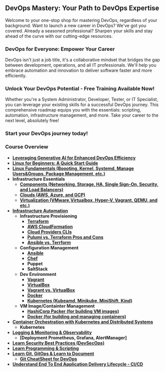 ## DevOps Mastery: Your Path to DevOps Expertise 
Welcome to your one-stop shop for mastering DevOps, regardless of your background. Want to launch a new career in DevOps? We've got you covered. Already a seasoned professional? Sharpen your skills and stay ahead of the curve with our cutting-edge resources.

### DevOps for Everyone: Empower Your Career
DevOps isn't just a job title, it's a collaborative mindset that bridges the gap between development, operations, and all IT professionals. We'll help you embrace automation and innovation to deliver software faster and more efficiently.

### Unlock Your DevOps Potential - Free Training Available Now!
Whether you're a System Administrator, Developer, Tester, or IT Specialist, you can leverage your existing skills for a successful DevOps journey. This comprehensive roadmap equips you with the essentials: scripting, automation, infrastructure management, and more. Take your career to the next level, absolutely free!

### Start your DevOps journey today!

### Course Overview
- **[Leveraging Generative AI for Enhanced DevOps Efficiency](docs/AI_Tools.md)**
- **[Linux for Beginners: A Quick Start Guide](docs/Linux/Newbie/best-resources.md)**
- **[Linux Fundamentals (Boooting, Kernel, Systemd, Manage Users&Groups, Package Management, etc.)](docs/Linux/LearnLinux.md)**
- **Infrastructure Essentials**
  - **[Components (Networking, Storage, HA, Single Sign-On, Security, and Load Balancers)](docs/Infras_Components/InfrastructureComponentsWork.md)**
  - **[Clouds (AWS, Azure, and GCP)](docs/CloudandVM/CloudandVM.md)**
  - **[Virtualization (VMware,Virtualbox, Hyper-V, Vagrant, QEMU, and etc.)](docs/CloudandVM/VM-Products.md)**
- **[Infrastructure Automation](docs/Infras_Automation/Infras_Automation.md)**
  - **Infrastructure Provisioning**
    - **[Terraform](/docs/Infras_Automation/Infras-Provisioning-Tools/Terraform.md)**
    - **[AWS CloudFormation](docs/Infras_Automation/Infras-Provisioning-Tools/CloudProviders-CLIs.md)**
    - **[Cloud Providers CLIs](docs/Infras_Automation/Infras-Provisioning-Tools/CloudProviders-CLIs.md)**
    - **[Pulumi vs. Terraform Pros and Cons](docs/Infras_Automation/Infras-Provisioning-Tools/TerraformVsPulumi.md)**
    - **[Ansible vs. Terrform](docs/Infras_Automation/Infras-Provisioning-Tools/TerraformVsAnsible.md)**
  - **Configuration Management**
    - **[Ansible](docs/Infras_Automation/CM/Ansible_Overview.md)**
    - **[Chef](docs/Infras_Automation/CM/Chef-Overview.md)**
    - **Puppet**
    - **SaltStack**
  - **Dev Environment**
    - **[Vagrant](docs/Infras_Automation/Dev_Env/Vagrant-Overview.md)**
    - **[VirtualBox](docs/Infras_Automation/Dev_Env/VirtualBox-Overview.md)**
    - **[Vagrant vs. VirtualBox](docs/Infras_Automation/Dev_Env/VagrantVsVirtualBox-ProsandCons.md)**
    - **[Docker](docs/Infras_Automation/Dev_Env/Docker-Overview.md)**
    - **[Kubernetes (Kubeamd, Minikube, MiniShift, Kind)](docs/Infras_Automation/Dev_Env/Kubernetes-Overview.md)**
  - **VM Image/Containter Management**
    - **[HashiCorp Packer (for building VM images)](docs/Infras_Automation/VM-Containers-Management/HashCorp-Packer.md)**
    - **[Docker (for building and managing containers)](docs/Infras_Automation/VM-Containers-Management/Docker-Enterprise)**
- **[Container Orchestration with Kubernetes and Distributed Systems](docs/Kubernetes/Kubernetes.md)**
    - **Kubernetes**
- **[Logging & Monitoring & Observability](docs/LoggingandMonitoring/LoggingMonitoring.md)**
  - **[Deployment Prometheus, Grafana, AlertManager]**
- **[Learn Security Best Practices (DevSecOps)](docs/DevSecOps/DevSecOps.md)**
- **[Learn Programming & Scripting](docs/ProgrammingScripting/shell-scripting-for-devops.md)**
- **[Learn Git, GitOps & Learn to Document](docs/GitandDocument/LearnGit.md)**
  - **[Git CheatSheet for DevOps](docs/GitandDocument/GitCheatSheet.md)**
- **[Understand End To End Application Delivery Lifecycle - CI/CD](docs/CICD/CICD.md)**




